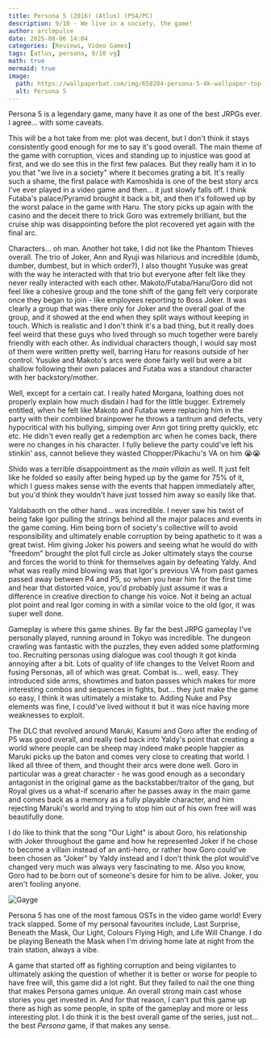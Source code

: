 ```yaml
---
title: Persona 5 (2016) (Atlus) (PS4/PC)
description: 9/10 - We live in a society, the game!
author: arclmpulse
date: 2025-08-06 14:04
categories: [Reviews, Video Games]
tags: [atlus, persona, 9/10 vg]
math: true
mermaid: true
image:
  path: https://wallpaperbat.com/img/658284-persona-5-4k-wallpaper-top-free-persona-5-4k-background.jpg
  alt: Persona 5
---
```


Persona 5 is a legendary game, many have it as one of the best JRPGs ever. I agree... with some caveats.

This will be a hot take from me: plot was decent, but I don't think it stays consistently good enough for me to say it's good overall. The main theme of the game with corruption, vices and standing up to injustice was good at first, and we do see this in the first few palaces. But they really ham it in to you that "we live in a society" where it becomes grating a bit. It's really such a shame, the first palace with Kamoshida is one of the best story arcs I've ever played in a video game and then... it just slowly falls off. I think Futaba's palace/Pyramid brought it back a bit, and then it's followed up by the worst palace in the game with Haru. The story picks up again with the casino and the deceit there to trick Goro was extremely brilliant, but the cruise ship was disappointing before the plot recovered yet again with the final arc.

Characters... oh man. Another hot take, I did not like the Phantom Thieves overall. The trio of Joker, Ann and Ryuji was hilarious and incredible (dumb, dumber, dumbest, but in which order?), I also thought Yusuke was great with the way he interacted with that trio but everyone after felt like they never really interacted with each other. Makoto/Futaba/Haru/Goro did not feel like a cohesive group and the tone shift of the gang felt very corporate once they began to join - like employees reporting to Boss Joker. It was clearly a group that was there only for Joker and the overall goal of the group, and it showed at the end when they split ways without keeping in touch. Which is realistic and I don't think it's a bad thing, but it really does feel weird that these guys who lived through so much together were barely friendly with each other. As individual characters though, I would say most of them were written pretty well, barring Haru for reasons outside of her control. Yusuke and Makoto's arcs were done fairly well but were a bit shallow following their own palaces and Futaba was a standout character with her backstory/mother.

Well, except for a certain cat. I really hated Morgana, loathing does not properly explain how much disdain I had for the little bugger. Extremely entitled, when he felt like Makoto and Futaba were replacing him in the party with their combined brainpower he throws a tantrum and defects, very hypocritical with his bullying, simping over Ann got tiring pretty quickly, etc etc. He didn't even really get a redemption arc when he comes back, there were no changes in his character. I fully believe the party could've left his stinkin' ass, cannot believe they wasted Chopper/Pikachu's VA on him 😭😭

Shido was a terrible disappointment as the _main villain_ as well. It just felt like he folded so easily after being hyped up by the game for 75% of it, which I guess makes sense with the events that happen immediately after, but you'd think they wouldn't have just tossed him away so easily like that.

Yaldabaoth on the other hand... was incredible. I never saw his twist of being fake Igor pulling the strings behind all the major palaces and events in the game coming. Him being born of society's collective will to avoid responsibility and ultimately enable corruption by being apathetic to it was a great twist. Him giving Joker his powers and seeing what he would do with "freedom" brought the plot full circle as Joker ultimately stays the course and forces the world to think for themselves again by defeating Yaldy. And what was really mind blowing was that Igor's previous VA from past games passed away between P4 and P5, so when you hear him for the first time and hear that distorted voice, you'd probably just assume it was a difference in creative direction to change his voice. Not it being an actual plot point and real Igor coming in with a similar voice to the old Igor, it was super well done.

Gameplay is where this game shines. By far the best JRPG gameplay I've personally played, running around in Tokyo was incredible. The dungeon crawling was fantastic with the puzzles, they even added some platforming too. Recruiting personas using dialogue was cool though it got kinda annoying after a bit. Lots of quality of life changes to the Velvet Room and fusing Personas, all of which was great. Combat is... well, easy. They introduced side arms, showtimes and baton passes which makes for more interesting combos and sequences in fights, but... they just make the game so easy, I think it was ultimately a mistake to. Adding Nuke and Psy elements was fine, I could've lived without it but it was nice having more weaknesses to exploit.

The DLC that revolved around Maruki, Kasumi and Goro after the ending of P5 was good overall, and really tied back into Yaldy's point that creating a world where people can be sheep may indeed make people happier as Maruki picks up the baton and comes very close to creating that world. I liked all three of them, and thought their arcs were done well. Goro in particular was a great character - he was good enough as a secondary antagonist in the original game as the backstabber/traitor of the gang, but Royal gives us a what-if scenario after he passes away in the main game and comes back as a memory as a fully playable character, and him rejecting Maruki's world and trying to stop him out of his own free will was beautifully done.

I do like to think that the song "Our Light" is about Goro, his relationship with Joker throughout the game and how he represented Joker if he chose to become a villain instead of an anti-hero, or rather how Goro could've been chosen as "Joker" by Yaldy instead and I don't think the plot would've changed very much was always very fascinating to me. Also you know, Goro had to be born out of someone's desire for him to be alive. Joker, you aren't fooling anyone.

![Gayge](https://cdn.frankerfacez.com/emoticon/626147/4)

Persona 5 has one of the most famous OSTs in the video game world! Every track slapped. Some of my personal favourites include, Last Surprise, Beneath the Mask, Our Light, Colours Flying High, and Life Will Change. I do be playing Beneath the Mask when I'm driving home late at night from the train station, always a vibe.

A game that started off as fighting corruption and being vigilantes to ultimately asking the question of whether it is better or worse for people to have free will, this game did a lot right. But they failed to nail the one thing that makes Persona games unique. An overall strong main cast whose stories you get invested in. And for that reason, I can't put this game up there as high as some people, in spite of the gameplay and more or less interesting plot. I do think it is the best overall game of the series, just not... the best _Persona_ game, if that makes any sense.
